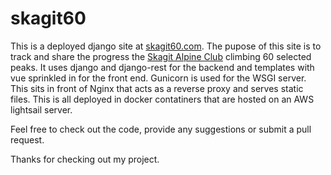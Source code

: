 # skagit60

This is a deployed django site at [skagit60.com](https://skagit60.com). The pupose of this site is to track and share the progress the [Skagit Alpine Club](https://skagitalpinelcub.com) climbing 60 selected peaks. It uses django and django-rest for the backend and templates with vue sprinkled in for the front end. Gunicorn is used for the WSGI server. This sits in front of Nginx that acts as a reverse proxy and serves static files. This is all deployed in docker contatiners that are hosted on an AWS lightsail server.

Feel free to check out the code, provide any suggestions or submit a pull request.

Thanks for checking out my project. 
